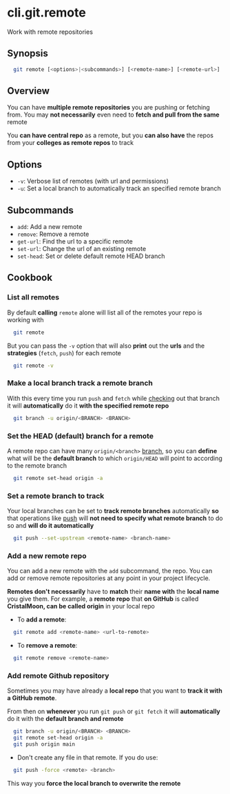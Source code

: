 # cli.git.remote

Work with remote repositories

## Synopsis

```sh
  git remote [<options>|<subcommands>] [<remote-name>] [<remote-url>]
```

## Overview

You can have **multiple remote repositories** you are pushing or fetching from.
You may **not necessarily** even need to **fetch and pull from the same**
remote

You **can have central repo** as a remote, but you **can also have** the repos
from your **colleges as remote repos** to track

## Options

- `-v`: Verbose list of remotes (with url and permissions)
- `-u`: Set a local branch to automatically track an specified remote branch

## Subcommands

- `add`: Add a new remote
- `remove`: Remove a remote
- `get-url`: Find the url to a specific remote
- `set-url`: Change the url of an existing remote
- `set-head`: Set or delete default remote HEAD branch

## Cookbook

### List all remotes

By default **calling** `remote` alone will list all of the remotes your repo is
working with

```sh
  git remote
```

But you can pass the `-v` option that will also **print** out the **urls** and
the **strategies** (`fetch`, `push`) for each remote

```sh
  git remote -v
```

### Make a local branch track a remote branch

With this every time you run `push` and `fetch` while [checking](./it3j.md) out that
branch it will **automatically** do it **with the specified remote repo**

```sh
  git branch -u origin/<BRANCH> <BRANCH>
```

### Set the HEAD (default) branch for a remote

A remote repo can have many `origin/<branch>` [branch](./j4in.md), so you can **define**
what will be the **default branch** to which `origin/HEAD` will point to
according to the remote branch

```sh
  git remote set-head origin -a
```

### Set a remote branch to track

Your local branches can be set to **track remote branches** automatically
**so** that operations like [push](./0atb.md) will **not need to specify what
remote branch** to do so and **will do it automatically**

```sh
  git push --set-upstream <remote-name> <branch-name>
```

### Add a new remote repo

You can add a new remote with the `add` subcommand, the repo. You can add or
remove remote repositories at any point in your project lifecycle.

**Remotes don't necessarily** have to **match** their **name with** the **local
name** you give them. For example, a **remote repo** that **on GitHub** is called
**CristalMoon, can be called origin** in your local repo

- To **add a remote**:

```sh
  git remote add <remote-name> <url-to-remote>
```

- To **remove a remote**:

```sh
  git remote remove <remote-name>
```

### Add remote Github repository

Sometimes you may have already a **local repo** that you want to **track it
with a GitHub remote**.

From then on **whenever** you run `git push` or `git fetch` it will **automatically**
do it with the **default branch and remote**

```sh
  git branch -u origin/<BRANCH> <BRANCH>
  git remote set-head origin -a
  git push origin main
```

- Don't create any file in that remote. If you do use:

```sh
  git push -force <remote> <branch>
```

This way you **force the local branch to overwrite the remote**
